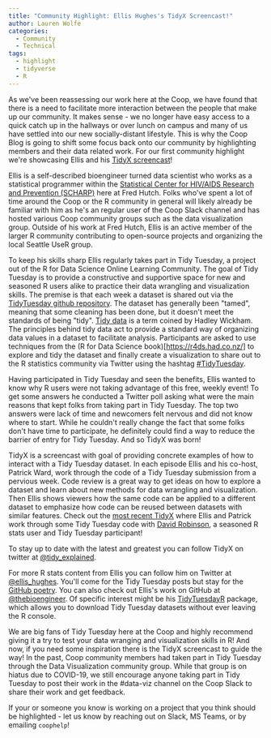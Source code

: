 ```yaml
---
title: "Community Highlight: Ellis Hughes's TidyX Screencast!"
author: Lauren Wolfe
categories:
  - Community
  - Technical
tags: 
  - highlight
  - tidyverse
  - R
---
```


As we've been reassessing our work here at the Coop, we have found that there is a need to facilitate more interaction between the people that make up our community. It makes sense - we no longer have easy access to a quick catch up in the hallways or over lunch on campus and many of us have settled into our new socially-distant lifestyle. This is why the Coop Blog is going to shift some focus back onto our community by highlighting members and their data related work. For our first community highlight we're showcasing Ellis and his [TidyX screencast](https://www.youtube.com/channel/UCP8l94xtoemCH_GxByvTuFQ/videos)!

Ellis is a self-described bioengineer turned data scientist who works as a statistical programmer within the [Statistical Center for HIV/AIDS Research and Prevention (SCHARP)](https://www.fredhutch.org/en/research/divisions/vaccine-infectious-disease-division/research/biostatistics-bioinformatics-and-epidemiology/statistical-center-for-hiv-aids-research-and-prevention/about.html) here at Fred Hutch. Folks who've spent a lot of time around the Coop or the R community in general will likely already be familiar with him as he's an regular user of the Coop Slack channel and has hosted various Coop community groups such as the data visualization group. Outside of his work at Fred Hutch, Ellis is an active member of the larger R community contributing to open-source projects and organizing the local Seattle UseR group.

To keep his skills sharp Ellis regularly takes part in Tidy Tuesday, a project out of the R for Data Science Online Learning Community. The goal of Tidy Tuesday is to provide a constructive and supportive space for new and seasoned R users alike to practice their data wrangling and visualization skills. The premise is that each week a dataset is shared out via the [TidyTuesday github repository](https://github.com/rfordatascience/tidytuesday). The dataset has generally been "tamed", meaning that some cleaning has been done, but it doesn't meet the standards of being "tidy". [Tidy data](https://cran.r-project.org/web/packages/tidyr/vignettes/tidy-data.html) is a term coined by Hadley Wickham. The principles behind tidy data act to provide a standard way of organizing data values in a dataset to facilitate analysis. Participants are asked to use techniques from the (R for Data Science book)[https://r4ds.had.co.nz/] to explore and tidy the dataset and finally create a visualization to share out to the R statistics community via Twitter using the hashtag [#TidyTuesday](https://twitter.com/search?q=%23TidyTuesday&src=typeahead_click).

Having participated in Tidy Tuesday and seen the benefits, Ellis wanted to know why R users were not taking advantage of this free, weekly event! To get some answers he conducted a Twitter poll asking what were the main reasons that kept folks from taking part in Tidy Tuesday. The top two answers were lack of time and newcomers felt nervous and did not know where to start. While he couldn't really change the fact that some folks don't have time to participate, he definitely could find a way to reduce the barrier of entry for Tidy Tuesday. And so TidyX was born!

TidyX is a screencast with goal of providing concrete examples of how to interact with a Tidy Tuesday dataset. In each episode Ellis and his co-host, Patrick Ward, work through the code of a Tidy Tuesday submission from a pervious week. Code review is a great way to get ideas on how to explore a dataset and learn about new methods for data wrangling and visualization. Then Ellis shows viewers how the same code can be applied to a different dataset to emphasize how code can be reused between datasets with similar features. Check out the [most recent TidyX](https://www.youtube.com/watch?v=tqCzS9gyQDI) where Ellis and Patrick work through some Tidy Tuesday code with [David Robinson](http://varianceexplained.org/about/), a seasoned R stats user and Tidy Tuesday participant!

To stay up to date with the latest and greatest you can follow TidyX on twitter at [@tidy_explained](https://twitter.com/tidy_explained). 

For more R stats content from Ellis you can follow him on Twitter at [@ellis_hughes](https://twitter.com/ellis_hughes). You'll come for the Tidy Tuesday posts but stay for the [GitHub poetry](https://twitter.com/ellis_hughes/status/1286359309182328832). You can also check out Ellis's work on GitHub at [@thebioengineer](https://github.com/thebioengineer). Of specific interest might be his [TidyTuesdayR](https://github.com/thebioengineer/tidytuesdayR) package, which allows you to download Tidy Tuesday datasets without ever leaving the R console.

We are big fans of Tidy Tuesday here at the Coop and highly recommend giving it a try to test your data wranging and visualization skills in R! And now, if you need some inspiration there is the TidyX screencast to guide the way! In the past, Coop community members had taken part in Tidy Tuesday through the Data Visualization community group. While that group is on hiatus due to COVID-19, we still encourage anyone taking part in Tidy Tuesday to post their work in the #data-viz channel on the Coop Slack to share their work and get feedback.

If your or someone you know is working on a project that you think should be highlighted - let us know by reaching out on Slack, MS Teams, or by emailing `coophelp`!
